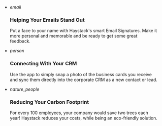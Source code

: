 <!-- ## Sleek and modern features -->

<!-- Ut enim ad minium veniam, quis nostrud exercilliation ullamco tortor neque egestas augue, eu vulputate magna eros eu erat -->

-   <i class="material-icons">email</i>

    ### Helping Your Emails Stand Out

    Put a face to your name with Haystack's smart Email Signatures. Make it more personal and memorable and be ready to get some great feedback.


-   <i class="material-icons">person</i>
    
    ### Connecting With Your CRM

    Use the app to simply snap a photo of the business cards you receive and sync them directly into the corporate CRM as a new contact or lead.


-   <i class="material-icons">nature_people</i>

    ### Reducing Your Carbon Footprint

    For every 100 employees, your company would save two trees each year! Haystack reduces your costs, while being an eco-friendly solution.